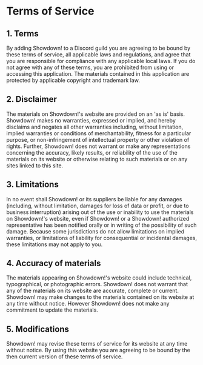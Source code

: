# Terms of Service

## 1\. Terms

By adding Showdown! to a Discord guild you are agreeing to be bound by these terms of service, all applicable laws and regulations, and agree that you are responsible for compliance with any applicable local laws. If you do not agree with any of these terms, you are prohibited from using or accessing this application. The materials contained in this application are protected by applicable copyright and trademark law.

## 2\. Disclaimer

The materials on Showdown!'s website are provided on an 'as is' basis. Showdown! makes no warranties, expressed or implied, and hereby disclaims and negates all other warranties including, without limitation, implied warranties or conditions of merchantability, fitness for a particular purpose, or non-infringement of intellectual property or other violation of rights. Further, Showdown! does not warrant or make any representations concerning the accuracy, likely results, or reliability of the use of the materials on its website or otherwise relating to such materials or on any sites linked to this site.

## 3\. Limitations

In no event shall Showdown! or its suppliers be liable for any damages (including, without limitation, damages for loss of data or profit, or due to business interruption) arising out of the use or inability to use the materials on Showdown!'s website, even if Showdown! or a Showdown! authorized representative has been notified orally or in writing of the possibility of such damage. Because some jurisdictions do not allow limitations on implied warranties, or limitations of liability for consequential or incidental damages, these limitations may not apply to you.

## 4\. Accuracy of materials

The materials appearing on Showdown!'s website could include technical, typographical, or photographic errors. Showdown! does not warrant that any of the materials on its website are accurate, complete or current. Showdown! may make changes to the materials contained on its website at any time without notice. However Showdown! does not make any commitment to update the materials.

## 5\. Modifications

Showdown! may revise these terms of service for its website at any time without notice. By using this website you are agreeing to be bound by the then current version of these terms of service.